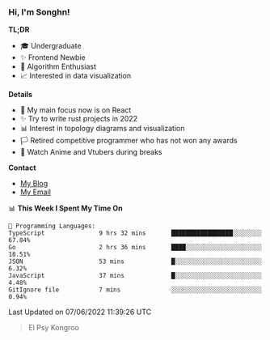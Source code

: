 ### Hi, I'm Songhn!

**TL;DR**

- 🎓 Undergraduate
- ✨ Frontend Newbie
- 🎈 Algorithm Enthusiast
- 📈 Interested in data visualization

**Details**

- 🎯 My main focus now is on React
- ✨ Try to write rust projects in 2022
- 📊 Interest in topology diagrams and visualization
- 🏳️ Retired competitive programmer who has not won any awards
- 🍵 Watch Anime and Vtubers during breaks

**Contact**
- [My Blog](https://blog.songhn.com)
- [My Email](mailto:songhn233@gmail.com)

<!--START_SECTION:waka-->
📊 **This Week I Spent My Time On** 

```text
💬 Programming Languages: 
TypeScript               9 hrs 32 mins       █████████████████░░░░░░░░   67.84% 
Go                       2 hrs 36 mins       ████░░░░░░░░░░░░░░░░░░░░░   18.51% 
JSON                     53 mins             █░░░░░░░░░░░░░░░░░░░░░░░░   6.32% 
JavaScript               37 mins             █░░░░░░░░░░░░░░░░░░░░░░░░   4.48% 
GitIgnore file           7 mins              ░░░░░░░░░░░░░░░░░░░░░░░░░   0.94%

```


 Last Updated on 07/06/2022 11:39:26 UTC
<!--END_SECTION:waka-->

> El Psy Kongroo
